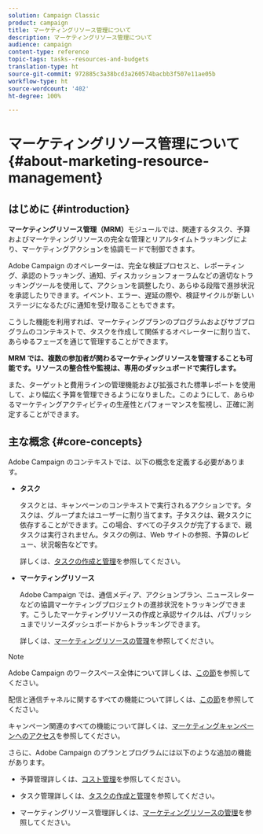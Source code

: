 ```yaml
---
solution: Campaign Classic
product: campaign
title: マーケティングリソース管理について
description: マーケティングリソース管理について
audience: campaign
content-type: reference
topic-tags: tasks--resources-and-budgets
translation-type: ht
source-git-commit: 972885c3a38bcd3a260574bacbb3f507e11ae05b
workflow-type: ht
source-wordcount: '402'
ht-degree: 100%

---
```



# マーケティングリソース管理について{#about-marketing-resource-management}

## はじめに {#introduction}

**マーケティングリソース管理（MRM）**&#x200B;モジュールでは、関連するタスク、予算およびマーケティングリソースの完全な管理とリアルタイムトラッキングにより、マーケティングアクションを協調モードで制御できます。

Adobe Campaign のオペレーターは、完全な検証プロセスと、レポーティング、承認のトラッキング、通知、ディスカッションフォーラムなどの適切なトラッキングツールを使用して、アクションを調整したり、あらゆる段階で進捗状況を承認したりできます。イベント、エラー、遅延の際や、検証サイクルが新しいステージになるたびに通知を受け取ることもできます。

こうした機能を利用すれば、マーケティングプランのプログラムおよびサブプログラムのコンテキストで、タスクを作成して関係するオペレーターに割り当て、あらゆるフェーズを通じて管理することができます。

**MRM では、複数の参加者が関わるマーケティングリソースを管理することも可能です。リソースの整合性や監視は、専用のダッシュボードで実行します。**

また、ターゲットと費用ラインの管理機能および拡張された標準レポートを使用して、より幅広く予算を管理できるようになりました。このようにして、あらゆるマーケティングアクティビティの生産性とパフォーマンスを監視し、正確に測定することができます。

## 主な概念 {#core-concepts}

Adobe Campaign のコンテキストでは、以下の概念を定義する必要があります。

* **タスク**

   タスクとは、キャンペーンのコンテキストで実行されるアクションです。タスクは、グループまたはユーザーに割り当てます。子タスクは、親タスクに依存することができます。この場合、すべての子タスクが完了するまで、親タスクは実行されません。タスクの例は、Web サイトの参照、予算のレビュー、状況報告などです。

   詳しくは、[タスクの作成と管理](../../campaign/using/creating-and-managing-tasks.md)を参照してください。

* **マーケティングリソース**

   Adobe Campaign では、通信メディア、アクションプラン、ニュースレターなどの協調マーケティングプロジェクトの進捗状況をトラッキングできます。こうしたマーケティングリソースの作成と承認サイクルは、パブリッシュまでリソースダッシュボードからトラッキングできます。

   詳しくは、[マーケティングリソースの管理](../../campaign/using/managing-marketing-resources.md)を参照してください。

>[!NOTE]
>
>Adobe Campaign のワークスペース全体について詳しくは、[この節](../../platform/using/adobe-campaign-workspace.md)を参照してください。
>  
>配信と通信チャネルに関するすべての機能について詳しくは、[この節](../../delivery/using/steps-about-delivery-creation-steps.md)を参照してください。
>
>キャンペーン関連のすべての機能について詳しくは、[マーケティングキャンペーンへのアクセス](../../campaign/using/accessing-marketing-campaigns.md)を参照してください。

さらに、Adobe Campaign のプランとプログラムには以下のような追加の機能があります。

* 予算管理詳しくは、[コスト管理](../../campaign/using/controlling-costs.md)を参照してください。

* タスク管理詳しくは、[タスクの作成と管理](../../campaign/using/creating-and-managing-tasks.md)を参照してください。

* マーケティングリソース管理詳しくは、[マーケティングリソースの管理](../../campaign/using/managing-marketing-resources.md)を参照してください。

